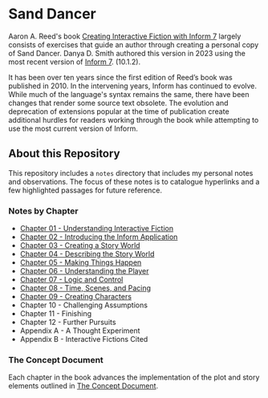 # Sand Dancer

Aaron A. Reed's book [Creating Interactive Fiction with Inform
7](http://inform7.textories.com) largely consists of exercises that guide an
author through creating a personal copy of Sand Dancer.  Danya D. Smith
authored this version in 2023 using the most recent version of [Inform
7](https://ganelson.github.io/inform-website/).  (10.1.2).

It has been over ten years since the first edition of Reed’s book was published
in 2010. In the intervening years, Inform has continued to evolve. While much
of the language's syntax remains the same, there have been changes that render
some source text obsolete. The evolution and deprecation of extensions popular
at the time of publication create additional hurdles for readers working
through the book while attempting to use the most current version of Inform.

## About this Repository

This repository includes a `notes` directory that includes my personal notes
and observations. The focus of these notes is to catalogue hyperlinks and a few
highlighted passages for future reference.

### Notes by Chapter

* [Chapter 01 - Understanding Interactive Fiction](notes/chapter-01.md)
* [Chapter 02 - Introducing the Inform Application](notes/chapter-02.md)
* [Chapter 03 - Creating a Story World](notes/chapter-03.md)
* [Chapter 04 - Describing the Story World](notes/chapter-04.md)
* [Chapter 05 - Making Things Happen](notes/chapter-05.md)
* [Chapter 06 - Understanding the Player](notes/chapter-06.md)
* [Chapter 07 - Logic and Control](notes/chapter-07.md)
* [Chapter 08 - Time, Scenes, and Pacing](notes/chapter-08.md)
* [Chapter 09 - Creating Characters](notes/chapter-09.md)
* Chapter 10 - Challenging Assumptions
* Chapter 11 - Finishing
* Chapter 12 - Further Pursuits
* Appendix A - A Thought Experiment
* Appendix B - Interactive Fictions Cited

### The Concept Document

Each chapter in the book advances the implementation of the plot and story elements outlined in [The Concept Document](notes/concept-document.md). 
